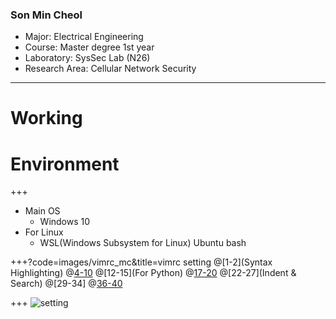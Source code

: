 ### Son Min Cheol

- Major: Electrical Engineering
- Course: Master degree 1st year
- Laboratory: SysSec Lab (N26)
- Research Area: Cellular Network Security

---
# Working
# Environment

+++

- Main OS
    - Windows 10
- For Linux
    - WSL(Windows Subsystem for Linux) Ubuntu bash

+++?code=images/vimrc_mc&title=vimrc setting
@[1-2](Syntax Highlighting)
@[4-10](Vundle)
@[12-15](For Python)
@[17-20](Tab)
@[22-27](Indent & Search)
@[29-34]
@[36-40](Colorscheme)

+++
![setting](images/mc_setting.png)
